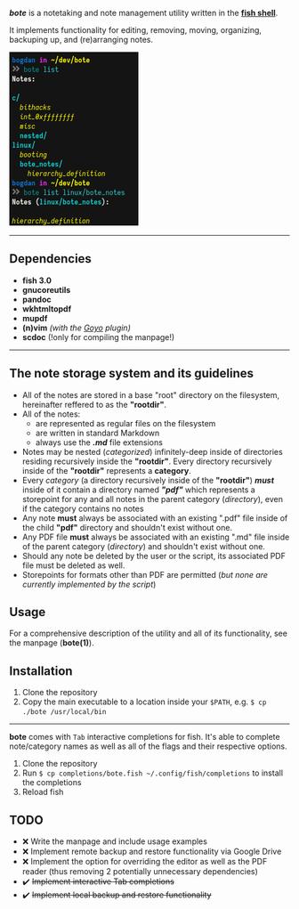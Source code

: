 ***bote*** is a notetaking and note management utility written in the [**fish shell**](https://fishshell.com/).

It implements functionality for editing, removing, moving, organizing, backuping up, and (re)arranging notes. 

![screenshot1](./screenshots/1.png)

--- 

## Dependencies

* **fish 3.0**
* **gnucoreutils**
* **pandoc**
* **wkhtmltopdf**
* **mupdf**
* **(n)vim** *(with the [Goyo](https://github.com/junegunn/goyo.vim) plugin)*
* **scdoc** (!only for compiling the manpage!)

---

## The note storage system and its guidelines

* All of the notes are stored in a base "root" directory on the filesystem, hereinafter reffered to as the **"rootdir"**.
* All of the notes: 
    + are represented as regular files on the filesystem
    + are written in standard Markdown
    + always use the ***.md*** file extensions
* Notes may be nested (*categorized*) infinitely-deep inside of directories residing recursively inside the **"rootdir"**. Every directory recursively inside of the **"rootdir"** represents a **category**.
* Every *category* (a directory recursively inside of the **"rootdir"**) ***must*** inside of it contain a directory named ***"pdf"*** which represents a storepoint for any and all notes in the parent category (*directory*), even if the category contains no notes
* Any note **must** always be associated with an existing ".pdf" file inside of the child **"pdf"** directory and shouldn't exist without one.
* Any PDF file **must** always be associated with an existing ".md" file inside of the parent category (*directory*) and shouldn't exist without one.
* Should any note be deleted by the user or the script, its associated PDF file must be deleted as well.
* Storepoints for formats other than PDF are permitted (*but none are currently implemented by the script*)

## Usage

For a comprehensive description of the utility and all of its functionality, see the manpage (**bote(1)**).

## Installation

1. Clone the repository
2. Copy the main executable to a location inside your `$PATH`, e.g. `$ cp ./bote /usr/local/bin`

---

**bote** comes with `Tab` interactive completions for fish. It's able to complete note/category names as well as all of the flags and their respective options.

1. Clone the repository
2. Run `$ cp completions/bote.fish ~/.config/fish/completions` to install the completions
3. Reload fish

## TODO

* ❌ Write the manpage and include usage examples
* ❌ Implement remote backup and restore functionality via Google Drive
* ❌ Implement the option for overriding the editor as well as the PDF reader (thus removing 2 potentially unnecessary dependencies)
* ✔️  ~~Implement interactive Tab completions~~
* ✔️ ~~Implement local backup and restore functionality~~
